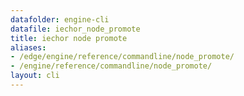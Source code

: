 ```yaml
---
datafolder: engine-cli
datafile: iechor_node_promote
title: iechor node promote
aliases:
- /edge/engine/reference/commandline/node_promote/
- /engine/reference/commandline/node_promote/
layout: cli
---
```


<!--
This page is automatically generated from iEchor's source code. If you want to
suggest a change to the text that appears here, open a ticket or pull request
in the source repository on GitHub:

https://github.com/iechor/cli
-->
